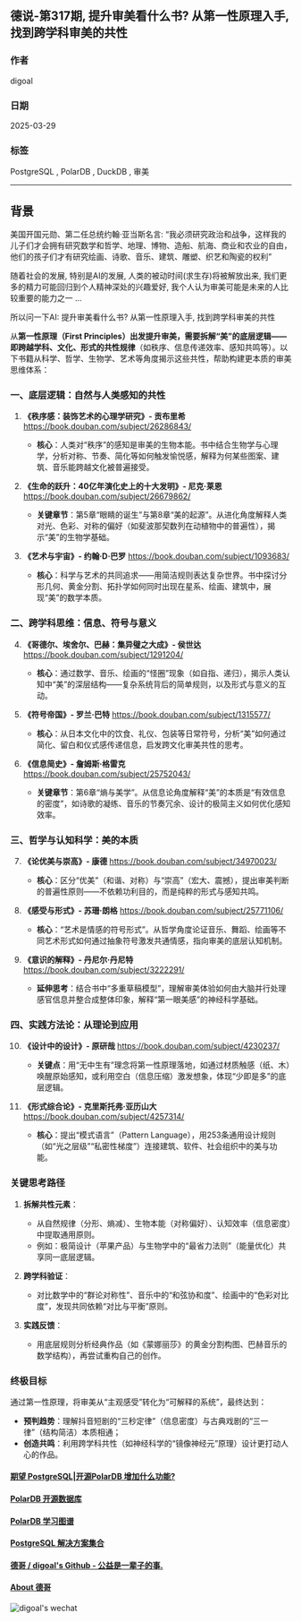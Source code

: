 ## 德说-第317期, 提升审美看什么书? 从第一性原理入手, 找到跨学科审美的共性  
            
### 作者            
digoal            
            
### 日期            
2025-03-29          
            
### 标签            
PostgreSQL , PolarDB , DuckDB , 审美       
            
----            
            
## 背景      
美国开国元勋、第二任总统约翰·亚当斯名言: “我必须研究政治和战争，这样我的儿子们才会拥有研究数学和哲学、地理、博物、造船、航海、商业和农业的自由，他们的孩子们才有研究绘画、诗歌、音乐、建筑、雕塑、织艺和陶瓷的权利”  
  
随着社会的发展, 特别是AI的发展, 人类的被动时间(求生存)将被解放出来, 我们更多的精力可能回归到个人精神深处的兴趣爱好, 我个人认为审美可能是未来的人比较重要的能力之一 ...    
  
所以问一下AI: 提升审美看什么书? 从第一性原理入手, 找到跨学科审美的共性  
  
  
从**第一性原理（First Principles）**出发提升审美，需要拆解“美”的底层逻辑——即跨越学科、文化、形式的**共性规律**（如秩序、信息传递效率、感知共鸣等）。以下书籍从科学、哲学、生物学、艺术等角度揭示这些共性，帮助构建更本质的审美思维体系：  
  
  
### **一、底层逻辑：自然与人类感知的共性**  
1. **《秩序感：装饰艺术的心理学研究》- 贡布里希**  https://book.douban.com/subject/26286843/   
   * **核心**：人类对“秩序”的感知是审美的生物本能。书中结合生物学与心理学，分析对称、节奏、简化等如何触发愉悦感，解释为何某些图案、建筑、音乐能跨越文化被普遍接受。  
  
2. **《生命的跃升：40亿年演化史上的十大发明》- 尼克·莱恩**  https://book.douban.com/subject/26679862/  
   * **关键章节**：第5章“眼睛的诞生”与第8章“美的起源”。从进化角度解释人类对光、色彩、对称的偏好（如斐波那契数列在动植物中的普遍性），揭示“美”的生物学基础。  
  
3. **《艺术与宇宙》- 约翰·D·巴罗**  https://book.douban.com/subject/1093683/  
   * **核心**：科学与艺术的共同追求——用简洁规则表达复杂世界。书中探讨分形几何、黄金分割、拓扑学如何同时出现在星系、绘画、建筑中，展现“美”的数学本质。  
  
  
### **二、跨学科思维：信息、符号与意义**    
4. **《哥德尔、埃舍尔、巴赫：集异璧之大成》- 侯世达**  https://book.douban.com/subject/1291204/    
   * **核心**：通过数学、音乐、绘画的“怪圈”现象（如自指、递归），揭示人类认知中“美”的深层结构——复杂系统背后的简单规则，以及形式与意义的互动。  
  
5. **《符号帝国》- 罗兰·巴特**  https://book.douban.com/subject/1315577/  
   * **核心**：从日本文化中的饮食、礼仪、包装等日常符号，分析“美”如何通过简化、留白和仪式感传递信息，启发跨文化审美共性的思考。  
  
6. **《信息简史》- 詹姆斯·格雷克**  https://book.douban.com/subject/25752043/  
   * **关键章节**：第6章“熵与美学”。从信息论角度解释“美”的本质是“有效信息的密度”，如诗歌的凝练、音乐的节奏冗余、设计的极简主义如何优化感知效率。  
  
  
### **三、哲学与认知科学：美的本质**  
7. **《论优美与崇高》- 康德**  https://book.douban.com/subject/34970023/  
   * **核心**：区分“优美”（和谐、对称）与“崇高”（宏大、震撼），提出审美判断的普遍性原则——不依赖功利目的，而是纯粹的形式与感知共鸣。  
  
8. **《感受与形式》- 苏珊·朗格**  https://book.douban.com/subject/25771106/  
   * **核心**：“艺术是情感的符号形式”。从哲学角度论证音乐、舞蹈、绘画等不同艺术形式如何通过抽象符号激发共通情感，指向审美的底层认知机制。  
  
9. **《意识的解释》- 丹尼尔·丹尼特**  https://book.douban.com/subject/3222291/  
   * **延伸思考**：结合书中“多重草稿模型”，理解审美体验如何由大脑并行处理感官信息并整合成整体印象，解释“第一眼美感”的神经科学基础。  
  
  
### **四、实践方法论：从理论到应用**  
10. **《设计中的设计》- 原研哉**  https://book.douban.com/subject/4230237/  
    * **关键点**：用“无中生有”理念将第一性原理落地，如通过材质触感（纸、木）唤醒原始感知，或利用空白（信息压缩）激发想象，体现“少即是多”的底层逻辑。  
  
11. **《形式综合论》- 克里斯托弗·亚历山大**  https://book.douban.com/subject/4257314/  
    * **核心**：提出“模式语言”（Pattern Language），用253条通用设计规则（如“光之层级”“私密性梯度”）连接建筑、软件、社会组织中的美与功能。  
  
  
### **关键思考路径**  
1. **拆解共性元素**：    
   - 从自然规律（分形、熵减）、生物本能（对称偏好）、认知效率（信息密度）中提取通用原则。    
   - 例如：极简设计（苹果产品）与生物学中的“最省力法则”（能量优化）共享同一底层逻辑。  
  
2. **跨学科验证**：    
   - 对比数学中的“群论对称性”、音乐中的“和弦协和度”、绘画中的“色彩对比度”，发现共同依赖“对比与平衡”原则。  
  
3. **实践反馈**：    
   - 用底层规则分析经典作品（如《蒙娜丽莎》的黄金分割构图、巴赫音乐的数学结构），再尝试重构自己的创作。  
  
  
### **终极目标**  
通过第一性原理，将审美从“主观感受”转化为“可解释的系统”，最终达到：    
- **预判趋势**：理解抖音短剧的“三秒定律”（信息密度）与古典戏剧的“三一律”（结构简洁）本质相通；    
- **创造共鸣**：利用跨学科共性（如神经科学的“镜像神经元”原理）设计更打动人心的作品。  
  
  
#### [期望 PostgreSQL|开源PolarDB 增加什么功能?](https://github.com/digoal/blog/issues/76 "269ac3d1c492e938c0191101c7238216")
  
  
#### [PolarDB 开源数据库](https://openpolardb.com/home "57258f76c37864c6e6d23383d05714ea")
  
  
#### [PolarDB 学习图谱](https://www.aliyun.com/database/openpolardb/activity "8642f60e04ed0c814bf9cb9677976bd4")
  
  
#### [PostgreSQL 解决方案集合](../201706/20170601_02.md "40cff096e9ed7122c512b35d8561d9c8")
  
  
#### [德哥 / digoal's Github - 公益是一辈子的事.](https://github.com/digoal/blog/blob/master/README.md "22709685feb7cab07d30f30387f0a9ae")
  
  
#### [About 德哥](https://github.com/digoal/blog/blob/master/me/readme.md "a37735981e7704886ffd590565582dd0")
  
  
![digoal's wechat](../pic/digoal_weixin.jpg "f7ad92eeba24523fd47a6e1a0e691b59")
  
